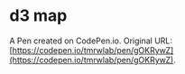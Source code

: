 # d3 map

A Pen created on CodePen.io. Original URL: [https://codepen.io/tmrwlab/pen/gOKRywZ](https://codepen.io/tmrwlab/pen/gOKRywZ).

